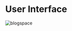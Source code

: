 # User Interface

![blogspace](https://user-images.githubusercontent.com/25359882/165648029-ff660a8e-24b2-4f3f-b601-0ab7c74598b6.png)
